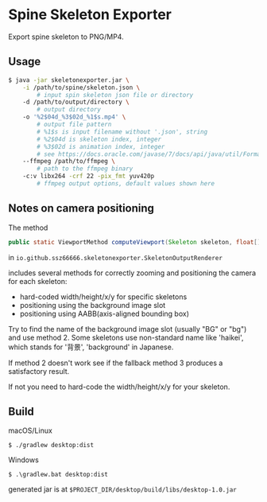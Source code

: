 # Spine Skeleton Exporter

Export spine skeleton to PNG/MP4.

## Usage

```bash
$ java -jar skeletonexporter.jar \
    -i /path/to/spine/skeleton.json \
        # input spin skeleton json file or directory
    -d /path/to/output/directory \
        # output directory
    -o '%2$04d_%3$02d_%1$s.mp4' \ 
        # output file pattern
        # %1$s is input filename without '.json', string
        # %2$04d is skeleton index, integer
        # %3$02d is animation index, integer
        # see https://docs.oracle.com/javase/7/docs/api/java/util/Formatter.html for reference
    --ffmpeg /path/to/ffmpeg \
        # path to the ffmpeg binary
    -c:v libx264 -crf 22 -pix_fmt yuv420p
        # ffmpeg output options, default values shown here
```

## Notes on camera positioning

The method
```java
public static ViewportMethod computeViewport(Skeleton skeleton, float[] whxy)
```
in `io.github.ssz66666.skeletonexporter.SkeletonOutputRenderer`

includes several methods for correctly zooming and positioning the camera for each skeleton:

- hard-coded width/height/x/y for specific skeletons
- positioning using the background image slot
- positioning using AABB(axis-aligned bounding box)

Try to find the name of the background image slot (usually "BG" or "bg") and use method 2.
Some skeletons use non-standard name like 'haikei', which stands for '背景', 'background' in Japanese.

If method 2 doesn't work see if the fallback method 3 produces a satisfactory result.

If not you need to hard-code the width/height/x/y for your skeleton.

## Build

macOS/Linux

```
$ ./gradlew desktop:dist
```

Windows

```
$ .\gradlew.bat desktop:dist
```

generated jar is at `$PROJECT_DIR/desktop/build/libs/desktop-1.0.jar`
